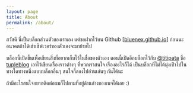 ```yaml
---
layout: page
title: About
permalink: /about/
---
```


สวัสดี นี่เป็นบล็อกส่วนตัวของเราเอง แต่ขอฝากไว้บน Github [[bluenex.github.io](https://github.com/bluenex/bluenex.github.io)] ก่อนนะ อนาคตถ้าได้เช่าเซิฟเวอร์ของตัวเองจะมาย้ายไป

บล็อกนี้เปิดขึ้นเพื่อเขียนสิ่งที่อยากเก็บไว้ในชื่อของตัวเอง ตอนนี้เปิดอีกบล็อกไว้กับ [@titipata](https://twitter.com/titipat_a) ชื่อ [tupleblog](http://tupleblog.github.io) เอาไว้เขียนเรื่องราวต่างๆ ที่พวกเราสนใจ เรื่องอะไรก็ได้ เป็นบล็อกที่ไม่ได้มุ่งเป้าไปในทางใดทางหนึ่งแบบบล็อกอื่นๆ สนใจก็ลองไปอ่านเล่นๆ กันได้นะ

ถ้ามีอะไรสนใจอยากติดต่อผมก็ไปตามที่อยู่ด้านล่างของเพจได้เลย :)
